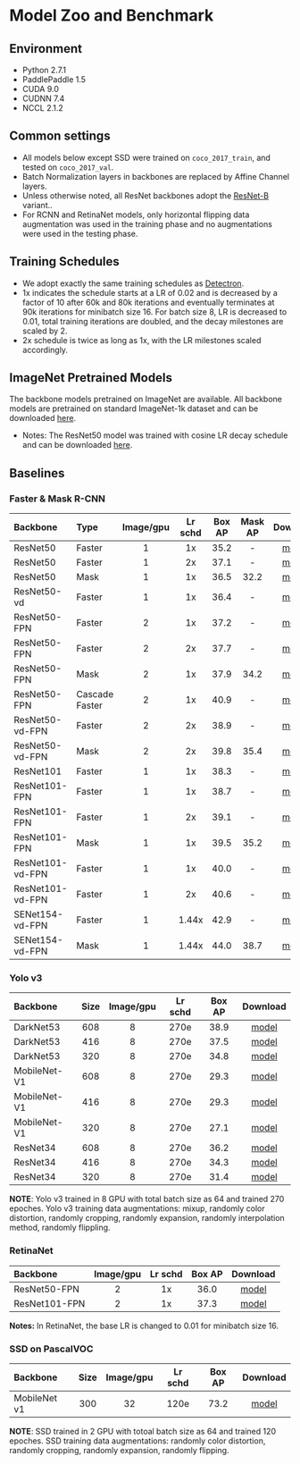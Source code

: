 # Model Zoo and Benchmark
## Environment

- Python 2.7.1
- PaddlePaddle 1.5
- CUDA 9.0
- CUDNN 7.4
- NCCL 2.1.2

## Common settings

- All models below except SSD were trained on `coco_2017_train`, and tested on `coco_2017_val`.
- Batch Normalization layers in backbones are replaced by Affine Channel layers.
- Unless otherwise noted, all ResNet backbones adopt the [ResNet-B](https://arxiv.org/pdf/1812.01187) variant..
- For RCNN and RetinaNet models, only horizontal flipping data augmentation was used in the training phase and no augmentations were used in the testing phase.

## Training Schedules

- We adopt exactly the same training schedules as [Detectron](https://github.com/facebookresearch/Detectron/blob/master/MODEL_ZOO.md#training-schedules).
- 1x indicates the schedule starts at a LR of 0.02 and is decreased by a factor of 10 after 60k and 80k iterations and eventually terminates at 90k iterations for minibatch size 16. For batch size 8, LR is decreased to 0.01, total training iterations are doubled, and the decay milestones are scaled by 2.
- 2x schedule is twice as long as 1x, with the LR milestones scaled accordingly.

## ImageNet Pretrained Models

The backbone models pretrained on ImageNet are available. All backbone models are pretrained on standard ImageNet-1k dataset and can be downloaded [here](https://github.com/PaddlePaddle/models/tree/develop/PaddleCV/image_classification#supported-models-and-performances).

- Notes:  The ResNet50 model was trained with cosine LR decay schedule and can be downloaded [here](https://paddle-imagenet-models-name.bj.bcebos.com/ResNet50_cos_pretrained.tar).

## Baselines

### Faster & Mask R-CNN

| Backbone             | Type           | Image/gpu | Lr schd | Box AP | Mask AP |                           Download                           |
| :------------------- | :------------- | :-----: | :-----: | :----: | :-----: | :----------------------------------------------------------: |
| ResNet50             | Faster         |    1    |   1x    |  35.2  |    -    | [model](https://paddlemodels.bj.bcebos.com/object_detection/faster_rcnn_r50_1x.tar) |
| ResNet50             | Faster         |    1    |   2x    |  37.1  |    -    | [model](https://paddlemodels.bj.bcebos.com/object_detection/faster_rcnn_r50_2x.tar) |
| ResNet50             | Mask           |    1    |   1x    |  36.5  |  32.2   | [model](https://paddlemodels.bj.bcebos.com/object_detection/mask_rcnn_r50_1x.tar) |
| ResNet50-vd          | Faster         |    1    |   1x    |  36.4  |    -    | [model](https://paddlemodels.bj.bcebos.com/object_detection/faster_rcnn_r50_vd_1x.tar) |
| ResNet50-FPN         | Faster         |    2    |   1x    |  37.2  |    -    | [model](https://paddlemodels.bj.bcebos.com/object_detection/faster_rcnn_r50_fpn_1x.tar) |
| ResNet50-FPN         | Faster         |    2    |   2x    |  37.7  |    -    | [model](https://paddlemodels.bj.bcebos.com/object_detection/faster_rcnn_r50_fpn_2x.tar) |
| ResNet50-FPN         | Mask           |    2    |   1x    |  37.9  |  34.2   | [model](https://paddlemodels.bj.bcebos.com/object_detection/mask_rcnn_r50_fpn_1x.tar) |
| ResNet50-FPN         | Cascade Faster |    2    |   1x    |  40.9  |    -    | [model](https://paddlemodels.bj.bcebos.com/object_detection/cascade_rcnn_r50_fpn_1x.tar) |
| ResNet50-vd-FPN      | Faster         |    2    |   2x    |  38.9  |    -    | [model](https://paddlemodels.bj.bcebos.com/object_detection/faster_rcnn_r50_vd_fpn_2x.tar) |
| ResNet50-vd-FPN      | Mask           |    2    |   2x    |  39.8  |  35.4   | [model](https://paddlemodels.bj.bcebos.com/object_detection/mask_rcnn_r50_vd_fpn_2x.tar) |
| ResNet101            | Faster         |    1    |   1x    |  38.3  |    -    | [model](https://paddlemodels.bj.bcebos.com/object_detection/faster_rcnn_r101_1x.tar) |
| ResNet101-FPN        | Faster         |    1    |   1x    |  38.7  |    -    | [model](https://paddlemodels.bj.bcebos.com/object_detection/faster_rcnn_r101_fpn_1x.tar) |
| ResNet101-FPN        | Faster         |    1    |   2x    |  39.1  |    -    | [model](https://paddlemodels.bj.bcebos.com/object_detection/faster_rcnn_r101_fpn_2x.tar) |
| ResNet101-FPN        | Mask           |    1    |   1x    |  39.5  |  35.2   | [model](https://paddlemodels.bj.bcebos.com/object_detection/mask_rcnn_r101_fpn_1x.tar) |
| ResNet101-vd-FPN     | Faster         |    1    |   1x    |  40.0  |    -    | [model](https://paddlemodels.bj.bcebos.com/object_detection/faster_rcnn_r101_fpn_1x.tar) |
| ResNet101-vd-FPN     | Faster         |    1    |   2x    |  40.6  |    -    | [model](https://paddlemodels.bj.bcebos.com/object_detection/faster_rcnn_r101_fpn_2x.tar) |
| SENet154-vd-FPN      | Faster         |    1    |  1.44x  |  42.9  |    -    | [model](https://paddlemodels.bj.bcebos.com/object_detection/faster_rcnn_se154_vd_fpn_s1x.tar) |
| SENet154-vd-FPN      | Mask           |    1    |  1.44x  |  44.0  |  38.7   | [model](https://paddlemodels.bj.bcebos.com/object_detection/mask_rcnn_se154_vd_fpn_s1x.tar) |

### Yolo v3

| Backbone     | Size | Image/gpu | Lr schd | Box AP | Download  |
| :----------- | :--: | :-----: | :-----: | :----: | :-------: |
| DarkNet53    | 608  |    8    |   270e  |  38.9  | [model](https://paddlemodels.bj.bcebos.com/object_detection/yolov3_darknet.tar) |
| DarkNet53    | 416  |    8    |   270e  |  37.5  | [model](https://paddlemodels.bj.bcebos.com/object_detection/yolov3_darknet.tar) |
| DarkNet53    | 320  |    8    |   270e  |  34.8  | [model](https://paddlemodels.bj.bcebos.com/object_detection/yolov3_darknet.tar) |
| MobileNet-V1 | 608  |    8    |   270e  |  29.3  | [model](https://paddlemodels.bj.bcebos.com/object_detection/yolov3_mobilenet_v1.tar) |
| MobileNet-V1 | 416  |    8    |   270e  |  29.3  | [model](https://paddlemodels.bj.bcebos.com/object_detection/yolov3_mobilenet_v1.tar) |
| MobileNet-V1 | 320  |    8    |   270e  |  27.1  | [model](https://paddlemodels.bj.bcebos.com/object_detection/yolov3_mobilenet_v1.tar) |
| ResNet34     | 608  |    8    |   270e  |  36.2  | [model](https://paddlemodels.bj.bcebos.com/object_detection/yolov3_r34.tar) |
| ResNet34     | 416  |    8    |   270e  |  34.3  | [model](https://paddlemodels.bj.bcebos.com/object_detection/yolov3_r34.tar) |
| ResNet34     | 320  |    8    |   270e  |  31.4  | [model](https://paddlemodels.bj.bcebos.com/object_detection/yolov3_r34.tar) |

**NOTE**: Yolo v3 trained in 8 GPU with total batch size as 64 and trained 270 epoches. Yolo v3 training data augmentations: mixup,
randomly color distortion, randomly cropping, randomly expansion, randomly interpolation method, randomly flippling.

### RetinaNet

| Backbone      | Image/gpu | Lr schd | Box AP | Download  |
| :-----------  | :-----: | :-----: | :----: | :-------: |
| ResNet50-FPN  |    2    |   1x    |  36.0  | [model](https://paddlemodels.bj.bcebos.com/object_detection/retinanet_r50_fpn_1x.tar)  |
| ResNet101-FPN |    2    |   1x    |  37.3  | [model](https://paddlemodels.bj.bcebos.com/object_detection/retinanet_r101_fpn_1x.tar) |

**Notes:** In RetinaNet, the base LR is changed to 0.01 for minibatch size 16.

### SSD on PascalVOC

| Backbone     | Size | Image/gpu | Lr schd | Box AP | Download  |
| :----------- | :--: | :-----: | :-----: | :----: | :-------: |
| MobileNet v1 | 300  |    32   |   120e  |  73.2  | [model](https://paddlemodels.bj.bcebos.com/object_detection/ssd_mobilenet_v1_voc.tar) |

**NOTE**: SSD trained in 2 GPU with totoal batch size as 64 and trained 120 epoches. SSD training data augmentations: randomly color distortion,
randomly cropping, randomly expansion, randomly flipping.
